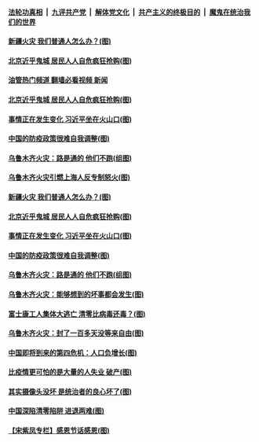####  [法轮功真相](../../../../basic/blob/master/README.md?t=11280232) &nbsp;|&nbsp; [九评共产党](../../../../9ping.md/blob/master/README.md?t=11280232) &nbsp;|&nbsp; [解体党文化](../../../../jtdwh.md/blob/master/README.md?t=11280232)  &nbsp;|&nbsp; [共产主义的终极目的](../../../../gczydzjmd.md/blob/master/README.md?t=11280232) &nbsp;|&nbsp; [魔鬼在统治我们的世界](../../../../mgztzwmdsj.md/blob/master/README.md?t=11280232) 


#### [新疆火灾 我们普通人怎么办？(图)](../pages/p4/1022688.md?t=11280232) 

#### [北京近乎鬼城 居民人人自危疯狂抢购(图)](../pages/p4/1022691.md?t=11280232) 
#### [油管热门频道 翻墙必看视频 新闻](http://129.146.143.75:81/youtube.html?11280232)
#### [北京近乎鬼城 居民人人自危疯狂抢购(图)](../pages/p4/1022691.md?t=11280232) 

#### [事情正在发生变化 习近平坐在火山口(图)](../pages/p4/1022690.md?t=11280232) 

#### [中国的防疫政策很难自我调整(图)](../pages/p4/1022686.md?t=11280232) 

#### [乌鲁木齐火灾：路是通的 他们不跑(组图)](../pages/p4/1022607.md?t=11280232) 


#### [乌鲁木齐火灾引燃上海人反专制怒火(图)](../pages/p4/1022697.md?t=11280232) 

#### [新疆火灾 我们普通人怎么办？(图)](../pages/p4/1022688.md?t=11280232) 

#### [北京近乎鬼城 居民人人自危疯狂抢购(图)](../pages/p4/1022691.md?t=11280232) 

#### [事情正在发生变化 习近平坐在火山口(图)](../pages/p4/1022690.md?t=11280232) 

#### [中国的防疫政策很难自我调整(图)](../pages/p4/1022686.md?t=11280232) 



#### [乌鲁木齐火灾：路是通的 他们不跑(组图)](../pages/p4/1022607.md?t=11280232) 

#### [乌鲁木齐火灾：能够想到的坏事都会发生(图)](../pages/p4/1022604.md?t=11280232) 

#### [富士康工人集体大逃亡 清零比病毒还毒？(图)](../pages/p4/1022606.md?t=11280232) 

#### [乌鲁木齐火灾：封了一百多天没等来自由(图)](../pages/p4/1022605.md?t=11280232) 


#### [中国即将到来的第四危机：人口负增长(图)](../pages/p4/1022548.md?t=11280232) 

#### [比疫情更可怕的是大量的人失业 破产(图)](../pages/p4/1022527.md?t=11280232) 

#### [其实摄像头没坏 是统治者的良心坏了(图)](../pages/p4/1022530.md?t=11280232) 

#### [中国深陷清零陷阱 进退两难(图)](../pages/p4/1022528.md?t=11280232) 

#### [【宋紫凤专栏】感恩节话感恩(图)](../pages/p4/1022497.md?t=11280232) 



<img src='http://gfw-breaker.win/goodnews/indexes/p4.md' width='0px' height='0px'/>
